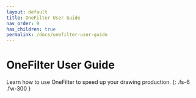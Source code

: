 ```yaml
---
layout: default
title: OneFilter User Guide
nav_order: 9
has_children: true
permalink: /docs/onefilter-user-guide
---
```


# OneFilter User Guide

Learn how to use OneFilter to speed up your drawing production.
{: .fs-6 .fw-300 }